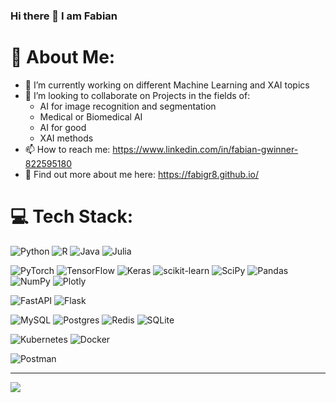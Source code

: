 ### Hi there 👋 I am Fabian 

<!--
**fabigr8/fabigr8** is a ✨ _special_ ✨ repository because its `README.md` (this file) appears on your GitHub profile.
- ⚡ Fun fact

-->

# 🚀 About Me:
- 🔬 I’m currently working on different Machine Learning and XAI topics
- 🌱 I’m looking to collaborate on Projects in the fields of:
  - AI for image recognition and segmentation
  - Medical or Biomedical AI
  - AI for good
  - XAI methods
- 📫 How to reach me: https://www.linkedin.com/in/fabian-gwinner-822595180
- 🔗 Find out more about me here: https://fabigr8.github.io/



# 💻 Tech Stack:
![Python](https://img.shields.io/badge/python-3670A0?style=flat&logo=python&logoColor=ffdd54) 
![R](https://img.shields.io/badge/r-%23276DC3.svg?style=flat&logo=r&logoColor=white)
![Java](https://img.shields.io/badge/java-%23ED8B00.svg?style=flat&logo=java&logoColor=white)
![Julia](https://img.shields.io/badge/-Julia-9558B2?style=flat&logo=julia&logoColor=white) 

![PyTorch](https://img.shields.io/badge/PyTorch-%23EE4C2C.svg?style=flat&logo=PyTorch&logoColor=white) 
![TensorFlow](https://img.shields.io/badge/TensorFlow-%23FF6F00.svg?style=flat&logo=TensorFlow&logoColor=white) 
![Keras](https://img.shields.io/badge/Keras-%23D00000.svg?style=flat&logo=Keras&logoColor=white) 
![scikit-learn](https://img.shields.io/badge/scikit--learn-%23F7931E.svg?style=flat&logo=scikit-learn&logoColor=white)
![SciPy](https://img.shields.io/badge/SciPy-%230C55A5.svg?style=flat&logo=scipy&logoColor=%white)
![Pandas](https://img.shields.io/badge/pandas-%23150458.svg?style=flat&logo=pandas&logoColor=white) 
![NumPy](https://img.shields.io/badge/numpy-%23013243.svg?style=flat&logo=numpy&logoColor=white) 
![Plotly](https://img.shields.io/badge/Plotly-%233F4F75.svg?style=flat&logo=plotly&logoColor=white) 

![FastAPI](https://img.shields.io/badge/FastAPI-005571?style=flat&logo=fastapi) 
![Flask](https://img.shields.io/badge/flask-%23000.svg?style=flat&logo=flask&logoColor=white)

![MySQL](https://img.shields.io/badge/mysql-%2300f.svg?style=flat&logo=mysql&logoColor=white) 
![Postgres](https://img.shields.io/badge/postgres-%23316192.svg?style=flat&logo=postgresql&logoColor=white) 
![Redis](https://img.shields.io/badge/redis-%23DD0031.svg?style=flat&logo=redis&logoColor=white) 
![SQLite](https://img.shields.io/badge/sqlite-%2307405e.svg?style=flat&logo=sqlite&logoColor=white) 

![Kubernetes](https://img.shields.io/badge/kubernetes-%23326ce5.svg?style=flat&logo=kubernetes&logoColor=white) 
![Docker](https://img.shields.io/badge/docker-%230db7ed.svg?style=flat&logo=docker&logoColor=white) 

![Postman](https://img.shields.io/badge/Postman-FF6C37?style=flat&logo=postman&logoColor=white) 




---
[![](https://visitcount.itsvg.in/api?id=fabigr8&icon=0&color=0)](https://visitcount.itsvg.in)

<!-- Proudly created with GPRM ( https://gprm.itsvg.in ) -->



